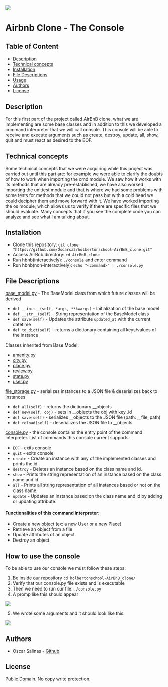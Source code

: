 ![](https://res.cloudinary.com/djvwjnzxw/image/upload/v1688789698/airbnb-holberton_mx2ss7.png)
# Airbnb Clone - The Console

## Table of Content
* [Description](#description)
* [Technical concepts](#technical-concepts)
* [Installation](#installation)
* [File Descriptions](#file-descriptions)
* [Usage](#how-to-use-the-console)
* [Authors](#authors)
* [License](#license)

## Description
For this first part of the project called AirBnB clone, what we are implementing are some base classes and in addition to this we developed a command interpreter that we will call console. This console will be able to receive and execute arguments such as create, destroy, update, all, show, quit and must react as desired to the EOF.

## Technical concepts
Some technical concepts that we were acquiring while this project was carried out until this part are: for example we were able to clarify the doubts of how to work when importing the cmd module. We saw how it works with its methods that are already pre-established, we have also worked importing the unittest module and that is where we had some problems with some tests for methods that we could not pass but with a cold head we could decipher them and move forward with it. We have worked importing the os module, which allows us to verify if there are specific files that we should evaluate. Many concepts that if you see the complete code you can analyze and see what I am talking about.

## Installation
* Clone this repository: `git clone "https://github.com/Oscarsa3/holbertonschool-AirBnB_clone.git"`
* Access AirBnb directory: `cd AirBnB_clone`
* Run hbnb(interactively): `./console` and enter command
* Run hbnb(non-interactively): `echo "<command>" | ./console.py`

## File Descriptions
[base_model.py](/models/base_model.py) - The BaseModel class from which future classes will be derived
* `def __init__(self, *args, **kwargs)` - Initialization of the base model
* `def __str__(self)` - String representation of the BaseModel class
* `def save(self)` - Updates the attribute `updated_at` with the current datetime
* `def to_dict(self)` - returns a dictionary containing all keys/values of the instance

Classes inherited from Base Model:
* [amenity.py](/models/amenity.py)
* [city.py](/models/city.py)
* [place.py](/models/place.py)
* [review.py](/models/review.py)
* [state.py](/models/state.py)
* [user.py](/models/user.py)

[file_storage.py](/models/engine/file_storage.py) - serializes instances to a JSON file & deserializes back to instances
* `def all(self)` - returns the dictionary __objects
* `def new(self, obj)` - sets in __objects the obj with key <obj class name>.id
* `def save(self)` - serializes __objects to the JSON file (path: __file_path)
* `def reload(self)` -  deserializes the JSON file to __objects

[console.py](console.py) - the console contains the entry point of the command interpreter. 
List of commands this console current supports:
* `EOF` - exits console 
* `quit` - exits console
* `create` - Create an instance with any of the implemented classes and prints the id
* `destroy` - Deletes an instance based on the class name and id. 
* `show` - Prints the string representation of an instance based on the class name and id.
* `all` - Prints all string representation of all instances based or not on the class name. 
* `update` - Updates an instance based on the class name and id by adding or updating attribute.

#### Functionalities of this command interpreter:
* Create a new object (ex: a new User or a new Place)
* Retrieve an object from a file
* Update attributes of an object
* Destroy an object

## How to use the console
To be able to use our console we must follow these steps:
1) Be inside our repository `cd holbertonschool-AirBnB_clone/`
2) Verify that our console.py file exists and is executable
3) Then we need to run our file. `./console.py`
4) A promp like this should appear

![](https://i.ibb.co/GRQmZhK/promp.jpg)

5) We wrote some arguments and it should look like this.

![](https://i.ibb.co/XSRmKcy/args.jpg)

## Authors
* Oscar Salinas - [Github](https://github.com/Oscarsa3)

## License
Public Domain. No copy write protection. 
